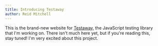 ```yaml
---
title: Introducing Testaway
author: Reid Mitchell
---
```


This is the brand-new website for [Testaway](https://github.com/reid47/testaway), the JavaScript testing library that I'm working on. There isn't much here yet, but if you're reading this, stay tuned! I'm very excited about this project.
